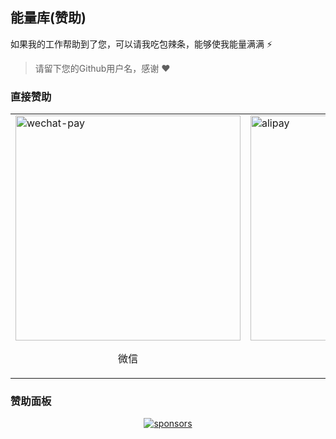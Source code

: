 ## 能量库(赞助) 

如果我的工作帮助到了您，可以请我吃包辣条，能够使我能量满满 ⚡

> 请留下您的Github用户名，感谢 ❤

### 直接赞助

<p align="center">
  <table>
    <tr>
      <td>
        <img src="https://fastly.jsdelivr.net/gh/Vanisper/sponsors@main/assets/wechat-pay.png" alt="wechat-pay" height="360" />
        <p align="center">微信</p>
      </td>
      <td>
        <img src="https://fastly.jsdelivr.net/gh/Vanisper/sponsors@main/assets/alipay.png" alt="alipay" height="360" />
        <p align="center">支付宝</p>
      </td>
    </tr>
    <tr>
    </tr>
  </table>
</p>

### 赞助面板

<p align="center">
  <a href="https://github.com/Vanisper/sponsors">
    <img alt="sponsors" src="https://fastly.jsdelivr.net/gh/Vanisper/sponsors@main/sponsors.svg"/>
  </a>
</p>